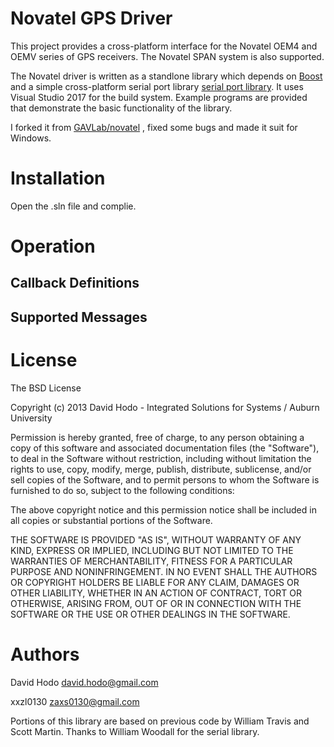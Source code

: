 Novatel GPS Driver
==================
  
This project provides a cross-platform interface for the Novatel OEM4 and OEMV series of GPS receivers.  The Novatel SPAN system is also supported. 

The Novatel driver is written as a standlone library which depends on [Boost](http://http://www.boost.org) and a simple cross-platform serial port library [serial port library](https://github.com/wjwwood/serial).  It uses Visual Studio 2017 for the build system.  Example programs are provided that demonstrate the basic functionality of the library.

I forked it from [GAVLab/novatel](https://github.com/GAVLab/novatel) , fixed some bugs and made it suit for Windows.

# Installation 
Open the .sln file and complie.

# Operation

## Callback Definitions

## Supported Messages

# License

The BSD License

Copyright (c) 2013 David Hodo - Integrated Solutions for Systems / Auburn University

Permission is hereby granted, free of charge, to any person obtaining a copy of this software and associated documentation files (the "Software"), to deal in the Software without restriction, including without limitation the rights to use, copy, modify, merge, publish, distribute, sublicense, and/or sell copies of the Software, and to permit persons to whom the Software is furnished to do so, subject to the following conditions:

The above copyright notice and this permission notice shall be included in all copies or substantial portions of the Software.

THE SOFTWARE IS PROVIDED "AS IS", WITHOUT WARRANTY OF ANY KIND, EXPRESS OR IMPLIED, INCLUDING BUT NOT LIMITED TO THE WARRANTIES OF MERCHANTABILITY, FITNESS FOR A PARTICULAR PURPOSE AND NONINFRINGEMENT. IN NO EVENT SHALL THE AUTHORS OR COPYRIGHT HOLDERS BE LIABLE FOR ANY CLAIM, DAMAGES OR OTHER LIABILITY, WHETHER IN AN ACTION OF CONTRACT, TORT OR OTHERWISE, ARISING FROM, OUT OF OR IN CONNECTION WITH THE SOFTWARE OR THE USE OR OTHER DEALINGS IN THE SOFTWARE.

# Authors

David Hodo <david.hodo@gmail.com>

xxzl0130 <zaxs0130@gmail.com>

Portions of this library are based on previous code by William Travis and Scott Martin.  Thanks to William Woodall for the serial library.
